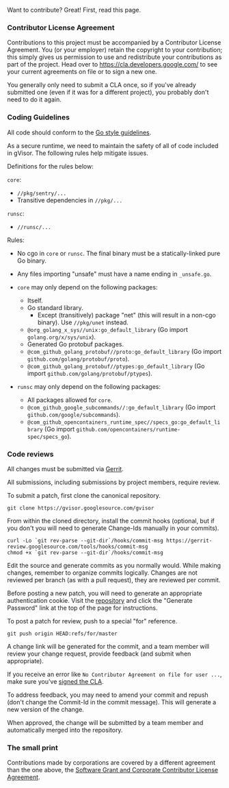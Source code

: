 Want to contribute? Great! First, read this page.

### Contributor License Agreement

Contributions to this project must be accompanied by a Contributor License
Agreement. You (or your employer) retain the copyright to your contribution;
this simply gives us permission to use and redistribute your contributions as
part of the project. Head over to <https://cla.developers.google.com/> to see
your current agreements on file or to sign a new one.

You generally only need to submit a CLA once, so if you've already submitted one
(even if it was for a different project), you probably don't need to do it
again.

### Coding Guidelines

All code should conform to the [Go style guidelines][gostyle].

As a secure runtime, we need to maintain the safety of all of code included in
gVisor. The following rules help mitigate issues.

Definitions for the rules below:

`core`:

*   `//pkg/sentry/...`
*   Transitive dependencies in `//pkg/...`

`runsc`:

*   `//runsc/...`

Rules:

*   No cgo in `core` or `runsc`. The final binary must be a statically-linked
    pure Go binary.

*   Any files importing "unsafe" must have a name ending in `_unsafe.go`.

*   `core` may only depend on the following packages:

    *   Itself.
    *   Go standard library.
        *   Except (transitively) package "net" (this will result in a non-cgo
            binary). Use `//pkg/unet` instead.
    *   `@org_golang_x_sys//unix:go_default_library` (Go import
        `golang.org/x/sys/unix`).
    *   Generated Go protobuf packages.
    *   `@com_github_golang_protobuf//proto:go_default_library` (Go import
        `github.com/golang/protobuf/proto`).
    *   `@com_github_golang_protobuf//ptypes:go_default_library` (Go import
        `github.com/golang/protobuf/ptypes`).

*   `runsc` may only depend on the following packages:

    *   All packages allowed for `core`.
    *   `@com_github_google_subcommands//:go_default_library` (Go import
        `github.com/google/subcommands`).
    *   `@com_github_opencontainers_runtime_spec//specs_go:go_default_library`
        (Go import `github.com/opencontainers/runtime-spec/specs_go`).

### Code reviews

All changes must be submitted via [Gerrit][gerrit].

All submissions, including submissions by project members, require review.

To submit a patch, first clone the canonical repository.

```
git clone https://gvisor.googlesource.com/gvisor
```

From within the cloned directory, install the commit hooks (optional, but if you
don't you will need to generate Change-Ids manually in your commits).

```
curl -Lo `git rev-parse --git-dir`/hooks/commit-msg https://gerrit-review.googlesource.com/tools/hooks/commit-msg
chmod +x `git rev-parse --git-dir`/hooks/commit-msg
```

Edit the source and generate commits as you normally would. While making
changes, remember to organize commits logically. Changes are not reviewed per
branch (as with a pull request), they are reviewed per commit.

Before posting a new patch, you will need to generate an appropriate
authentication cookie. Visit the [repository][repo] and click the "Generate
Password" link at the top of the page for instructions.

To post a patch for review, push to a special "for" reference.

```
git push origin HEAD:refs/for/master
```

A change link will be generated for the commit, and a team member will review
your change request, provide feedback (and submit when appropriate).

If you receive an error like `No Contributor Agreement on file for user ...`,
make sure you've [signed the CLA](#contributor-license-agreement).

To address feedback, you may need to amend your commit and repush (don't change
the Commit-Id in the commit message). This will generate a new version of the
change.

When approved, the change will be submitted by a team member and automatically
merged into the repository.

### The small print

Contributions made by corporations are covered by a different agreement than the
one above, the
[Software Grant and Corporate Contributor License Agreement][gccla].

[gcla]: https://cla.developers.google.com/about/google-individual
[gccla]: https://cla.developers.google.com/about/google-corporate
[gerrit]: https://gvisor-review.googlesource.com
[gostyle]: https://github.com/golang/go/wiki/CodeReviewComments
[repo]: https://gvisor.googlesource.com
